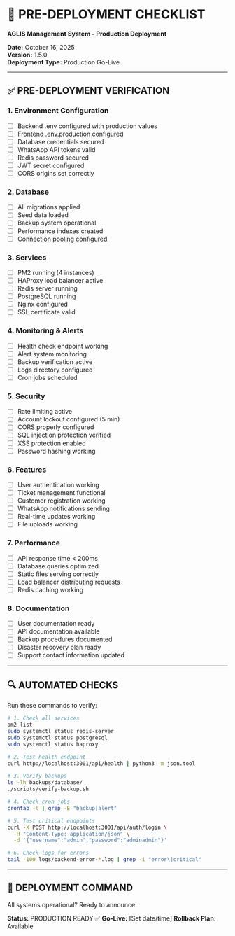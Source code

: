 # 🚀 PRE-DEPLOYMENT CHECKLIST
**AGLIS Management System - Production Deployment**

**Date:** October 16, 2025  
**Version:** 1.5.0  
**Deployment Type:** Production Go-Live

---

## ✅ **PRE-DEPLOYMENT VERIFICATION**

### **1. Environment Configuration**
- [ ] Backend .env configured with production values
- [ ] Frontend .env.production configured
- [ ] Database credentials secured
- [ ] WhatsApp API tokens valid
- [ ] Redis password secured
- [ ] JWT secret configured
- [ ] CORS origins set correctly

### **2. Database**
- [ ] All migrations applied
- [ ] Seed data loaded
- [ ] Backup system operational
- [ ] Performance indexes created
- [ ] Connection pooling configured

### **3. Services**
- [ ] PM2 running (4 instances)
- [ ] HAProxy load balancer active
- [ ] Redis server running
- [ ] PostgreSQL running
- [ ] Nginx configured
- [ ] SSL certificate valid

### **4. Monitoring & Alerts**
- [ ] Health check endpoint working
- [ ] Alert system monitoring
- [ ] Backup verification active
- [ ] Logs directory configured
- [ ] Cron jobs scheduled

### **5. Security**
- [ ] Rate limiting active
- [ ] Account lockout configured (5 min)
- [ ] CORS properly configured
- [ ] SQL injection protection verified
- [ ] XSS protection enabled
- [ ] Password hashing working

### **6. Features**
- [ ] User authentication working
- [ ] Ticket management functional
- [ ] Customer registration working
- [ ] WhatsApp notifications sending
- [ ] Real-time updates working
- [ ] File uploads working

### **7. Performance**
- [ ] API response time < 200ms
- [ ] Database queries optimized
- [ ] Static files serving correctly
- [ ] Load balancer distributing requests
- [ ] Redis caching working

### **8. Documentation**
- [ ] User documentation ready
- [ ] API documentation available
- [ ] Backup procedures documented
- [ ] Disaster recovery plan ready
- [ ] Support contact information updated

---

## 🔍 **AUTOMATED CHECKS**

Run these commands to verify:

```bash
# 1. Check all services
pm2 list
sudo systemctl status redis-server
sudo systemctl status postgresql
sudo systemctl status haproxy

# 2. Test health endpoint
curl http://localhost:3001/api/health | python3 -m json.tool

# 3. Verify backups
ls -lh backups/database/
./scripts/verify-backup.sh

# 4. Check cron jobs
crontab -l | grep -E "backup|alert"

# 5. Test critical endpoints
curl -X POST http://localhost:3001/api/auth/login \
  -H "Content-Type: application/json" \
  -d '{"username":"admin","password":"adminadmin"}'

# 6. Check logs for errors
tail -100 logs/backend-error-*.log | grep -i "error\|critical"
```

---

## 🚀 **DEPLOYMENT COMMAND**

All systems operational? Ready to announce:

**Status:** PRODUCTION READY ✅
**Go-Live:** [Set date/time]
**Rollback Plan:** Available

